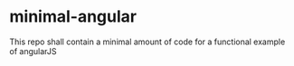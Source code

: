 # minimal-angular
This repo shall contain a minimal amount of code for a functional example of angularJS
